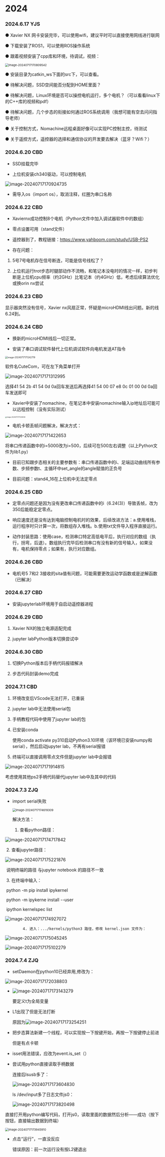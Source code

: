 # 2024

### 2024.6.17 YJS

● Xavier NX 网卡安装完毕，可以使用wifi，建议平时可以直接使用网线进行联网

● 下载安装了ROS1，可以使用ROS操作系统

● 跟着视频安装了cpp库和环境，待调试，视频：

<img src="images\image-20240717170809542.png" alt="image-20240717170809542" style="zoom: 67%;" />

● 安装目录为catkin_ws下面的src下，可以查看。

● 待解决问题，SSD空间能否分配到HOME里面？

● 待解决问题，Linux环境是否可以操控电机运行，多个电机？（可以看看linux下的C++库的视频和pdf）

● 待解决问题，几个步态的衔接如何通过ROS系统调用（我想可能有空去问问指导老师）

● 关于控制方式，Nomachine远程桌面好像可以实现PC控制主控，待测试

● 关于遥控方式，遥控器的选择和通信协议的开发要去解决（蓝牙？Wifi？）

### 2024.6.20 CBD

+ SSD挂载完毕

+ 上位机安装ch340驱动，可以控制电机

![image-20240717170924735](C:\Users\张晶琦\AppData\Roaming\Typora\typora-user-images\image-20240717170924735.png)

+ 需导入os（import os），取消注释，红圈为串口名称

### 2024.6.22 CBD

+ Xaviernx成功控制8个电机（Python文件中加入调试器软件中的数组）

+ 零点设置可用（stand文件）

+ 遥控器到了，教程链接：https://www.yahboom.com/study/USB-PS2 

+ 存在问题：

1. 5号7号电机存在信号断连，可能是信号线松了？

2. 上位机运行trot步态时腿部动作不流畅，和笔记本没电时的情况一样，初步判断是上位机cpu频率（约2GHz）比笔记本（约4GHz）低，考虑后续算法优化或换orin nx尝试

### 2024.6.23 CBD

显示器突然没有信号，Xavier nx风扇正常，怀疑是microHDMI线出问题。新的线6.24到。

### 2024.6.24 CBD

+ 换新的microHDMI线后一切正常。

+ 安装了串口调试软件替代上位机调试软件向电机发送AT指令

<img src="C:\Users\张晶琦\AppData\Roaming\Typora\typora-user-images\image-20240717171242719.png" alt="image-20240717171242719" style="zoom:50%;" />

软件名CuteCom，可在左下角菜单打开

![image-20240717171312995](C:\Users\张晶琦\AppData\Roaming\Typora\typora-user-images\image-20240717171312995.png)

选择41 54 2b 41 54 0d 0a回车发送后再选择41 54 00 07 e8 0c 01 00 0d 0a回车发送即可

+ Xavier中安装了nomachine，在笔记本中安装nomachine输入ip地址后可能可以远程控制（没有实际测试）

<img src="C:\Users\张晶琦\AppData\Roaming\Typora\typora-user-images\image-20240717171339039.png" alt="image-20240717171339039" style="zoom: 33%;" />

+ 电机卡顿丢帧问题解决，解决方式：

![image-20240717171422653](C:\Users\张晶琦\AppData\Roaming\Typora\typora-user-images\image-20240717171422653.png)

将串口传递函数中的i=5000改为i=500，后续可在500左右调整（以上Python文件为lib1.py）

+ 目前已知跟步态相关的主要参数有：串口传递函数中的i、足端运动曲线所有参数、步频参数t、主循环中set_angle的angle赋值的正负号

+ 目前问题：stand4_16在上位机中无法定零点

### 2024.6.25 CBD

+ 定零点问题还是因为没有更改串口传递函数中的i（6.24(3)）导致丢帧，改为350后能稳定定零点。

+ 响应速度还是没有达到电脑控制电机时的效果，后续改进方法：a.使用堆栈，运行程序时只计算一次，将数组存入堆栈。b.使用txt文件导入程序直接运行。

+ 动作封装思路：使用case，检测串口特定高低电平后，执行对应的数组（执行，拐弯，后退）。数组执行完毕后检测串口有没有新的信号输入，如果没有，电机保持零点；如果有，执行对应数组。

### 2024.6.26 CBD

+ 电机号5 7和2 3接收的sita值有问题，可能需要更改运动学函数或是逆解函数（已解决）

### 2024.6.27 CBD

+ 安装jupyterlab环境用于自启动遥控器进程

### 2024.6.29 CBD

1. Xavier NX的独立电源适配完成

2. jupyter labPython版本切换尝试中

### 2024.6.30 CBD

1. 切换Python版本后手柄代码报错解决

2. 步态代码封装demo完成

### 2024.7.1 CBD

1. 环境改变后VScode无法打开，已重装

2. jupyter lab中无法使用serial包

3. 手柄教程代码中使用了jupyter lab的包

4. 已安装conda

   使用conda activate py310启动Python3.10环境（该环境已安装numpy和serial），然后启动jupyter lab，不再有serial报错

5. 终端可以直接调用零点文件但是jupyter lab中会报错

![image-20240717171914815](C:\Users\张晶琦\AppData\Roaming\Typora\typora-user-images\image-20240717171914815.png)

考虑使用其他ps2手柄代码替代jupyter lab中及其中的代码

### 2024.7.3 ZJQ

+ import serial失败

  <img src="C:\Users\张晶琦\AppData\Roaming\Typora\typora-user-images\image-20240717174619309.png" alt="image-20240717174619309" style="zoom:67%;" />

  解决方法：

  1. 查看python路径：

![image-20240717174717842](C:\Users\张晶琦\AppData\Roaming\Typora\typora-user-images\image-20240717174717842.png)

​	    	2. 查看jupyter路径：

![image-20240717175221876](C:\Users\张晶琦\AppData\Roaming\Typora\typora-user-images\image-20240717175221876.png)

​			说明终端的路径 与jupyter notebook 的路径不一致

​			3. 在终端中输入：

​				python -m pip install ipykernel

​				python -m ipykerne  install --user

​				ipython kernelspec list

![image-20240717174927072](C:\Users\张晶琦\AppData\Roaming\Typora\typora-user-images\image-20240717174927072.png)

 			4. 进入：.../kernels/python3 路径，修改 kernel.json 文件为：

![image-20240717175045245](C:\Users\张晶琦\AppData\Roaming\Typora\typora-user-images\image-20240717175045245.png)

![image-20240717175102279](C:\Users\张晶琦\AppData\Roaming\Typora\typora-user-images\image-20240717175102279.png)

### 2024.7.4 ZJQ

+ setDaemon在python10已经弃用,修改为：

![image-20240717172038803](C:\Users\张晶琦\AppData\Roaming\Typora\typora-user-images\image-20240717172038803.png)

+ ![image-20240717173143279](C:\Users\张晶琦\AppData\Roaming\Typora\typora-user-images\image-20240717173143279.png)

  要定义t为全局变量

+ L1出现了但是无法打断

  原因为![image-20240717173254251](C:\Users\张晶琦\AppData\Roaming\Typora\typora-user-images\image-20240717173254251.png)

+ 把步态算法新建一个线程，可以实现按一下按键开始，再按一下按键停止前进

  但是有点卡顿

+ isset用法错误，应改为event.is_set（）

+ 尝试用python直接读取手柄数据

  连接后lsusb多了：

  ![image-20240717173604830](C:\Users\张晶琦\AppData\Roaming\Typora\typora-user-images\image-20240717173604830.png)

  ls /dev/input多了日志文件js0：

  ![image-20240717173820498](C:\Users\张晶琦\AppData\Roaming\Typora\typora-user-images\image-20240717173820498.png)

​        直接打开用python编写代码，打开js0，读取里面的数据然后分析——成功（按下按钮，直接输出数据到终端）

<img src="C:\Users\张晶琦\AppData\Roaming\Typora\typora-user-images\image-20240717173945910.png" alt="image-20240717173945910" style="zoom: 67%;" />

+ 点击“运行”，一直没反应

  错误原因：前一次运行没有按L2键退出
